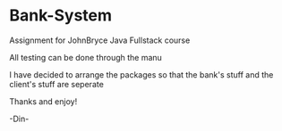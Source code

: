 # Bank-System
Assignment for JohnBryce Java Fullstack course

All testing can be done through the manu

I have decided to arrange the packages so that the bank's stuff and the client's stuff are seperate

Thanks and enjoy!

-Din-
